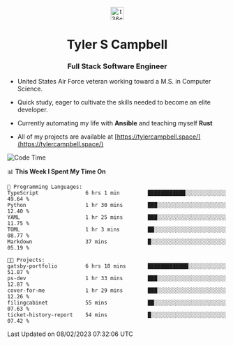 <p align="center">
<a href="https://www.linkedin.com/in/t36campbell" target="blank"><img align="center" src="https://ik.imagekit.io/t36campbell/Portfolio/linkedin.png.original_m8bbGgPh6.png" alt="t36campbell" height="30" width="30" /></a>
</p>
<h1 align="center">Tyler S Campbell</h1>
<h3 align="center">Full Stack Software Engineer</h3>

* United States Air Force veteran working toward a M.S. in Computer Science.

* Quick study, eager to cultivate the skills needed to become an elite developer.

* Currently automating my life with **Ansible** and teaching myself **Rust**

* All of my projects are available at [https://tylercampbell.space/](https://tylercampbell.space/)

<!--START_SECTION:waka-->
![Code Time](http://img.shields.io/badge/Code%20Time-2%2C148%20hrs%2051%20mins-blue)

📊 **This Week I Spent My Time On** 

```text
💬 Programming Languages: 
TypeScript               6 hrs 1 min         ████████████░░░░░░░░░░░░░   49.64 % 
Python                   1 hr 30 mins        ███░░░░░░░░░░░░░░░░░░░░░░   12.40 % 
YAML                     1 hr 25 mins        ███░░░░░░░░░░░░░░░░░░░░░░   11.75 % 
TOML                     1 hr 3 mins         ██░░░░░░░░░░░░░░░░░░░░░░░   08.77 % 
Markdown                 37 mins             █░░░░░░░░░░░░░░░░░░░░░░░░   05.19 % 

🐱‍💻 Projects: 
gatsby-portfolio         6 hrs 18 mins       █████████████░░░░░░░░░░░░   51.87 % 
ps-dev                   1 hr 33 mins        ███░░░░░░░░░░░░░░░░░░░░░░   12.87 % 
cover-for-me             1 hr 29 mins        ███░░░░░░░░░░░░░░░░░░░░░░   12.26 % 
filingcabinet            55 mins             ██░░░░░░░░░░░░░░░░░░░░░░░   07.63 % 
ticket-history-report    54 mins             █░░░░░░░░░░░░░░░░░░░░░░░░   07.42 % 

```


 Last Updated on 08/02/2023 07:32:06 UTC
<!--END_SECTION:waka-->
